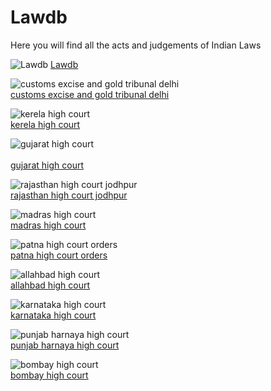 # Lawdb

Here you will find all the acts and judgements of Indian Laws

<img src="https://lawdb.in/assets/home/image.png" alt="Lawdb">
<a href="https://lawdb.in/">Lawdb</a>

<img src="https://encrypted-tbn0.gstatic.com/images?q=tbn:ANd9GcSU29Qx8b1tFRz0h4RjJ-1m-xiwup4XCq6btzXQbPgoXmWErPLM" alt="customs excise and gold tribunal delhi"><br />
<a href="https://lawdb.in/customs-excise-and-gold-tribunal-delhi">customs excise and gold tribunal delhi</a>

<img src="https://encrypted-tbn0.gstatic.com/images?q=tbn:ANd9GcTo0_58i0yR0TY1HTkNaUHM0dsgHmrkPkX0tbwwy-QHnUkTKwbCAQ" alt="kerela high court"><br />
<a href="https://lawdb.in/kerala-high-court">kerela high court</a>

<img src="https://encrypted-tbn0.gstatic.com/images?q=tbn:ANd9GcTaurIR3vKgYu1la9hh404fmJ6-LSqknYzGkNCkGMcn7OTwWySTeg" alt="gujarat high court"><br /><br />
<a href="https://lawdb.in/gujarat-high-court">gujarat high court</a>

<img src="https://encrypted-tbn0.gstatic.com/images?q=tbn:ANd9GcREFvrGMSKrcYX2_YP4y77DJeid-EW7UuK7qcz9BYLBWVql4Bob" alt="rajasthan high court jodhpur"><br />
<a href="https://lawdb.in/rajasthan-high-court-jodhpur">rajasthan high court jodhpur</a>

<img src="https://encrypted-tbn2.gstatic.com/images?q=tbn:ANd9GcS8eywN1AJLzyG0mZfKtoAwLBrZM8fpHWsJngAZOBFrCwGCpj6RRQ" alt="madras high court"><br />
<a href="https://lawdb.in/madras-high-court">madras high court</a>

<img src="https://encrypted-tbn2.gstatic.com/images?q=tbn:ANd9GcQ947TOv2ahYqhSG-29S-7aF6GfYM7c0c3qDjSOuED7zH-9eSWY5w" alt="patna high court orders"><br />
<a href="https://lawdb.in/patna-high-court-orders">patna high court orders</a>

<img src="https://encrypted-tbn2.gstatic.com/images?q=tbn:ANd9GcQRvLA-4JwxbjmlZfTCfq8txOr4eX4cIF63GvngbhQ-761yiVVItw" alt="allahbad high court"><br />
<a href="https://lawdb.in/allahabad-high-court">allahbad high court</a>

<img src="https://encrypted-tbn1.gstatic.com/images?q=tbn:ANd9GcTwbNMHPf1Qa4sxYzGf3xeGwwlxx5HkJYYs18kxJuOEyHHhx2ROnA" alt="karnataka high court"><br />
<a href="https://lawdb.in/karnataka-high-court">karnataka high court</a>

<img src="http://1.bp.blogspot.com/-rlRDxXeJRck/T6zKWrbMF6I/AAAAAAAAAHI/3-gyrPQt6YA/s1600/emblem-of-india.png" alt="punjab harnaya high court"><br />
<a href="https://lawdb.in/punjab-haryana-high-court">punjab harnaya high court</a>

<img src="https://encrypted-tbn3.gstatic.com/images?q=tbn:ANd9GcRknndVRv1MVr0bNQGhdNPbCuAGuPggVwtK61k5r5NlCmhIYbgZ9Q" alt="bombay high court"><br />
<a href="https://lawdb.in/bombay-high-court">bombay high court</a>
